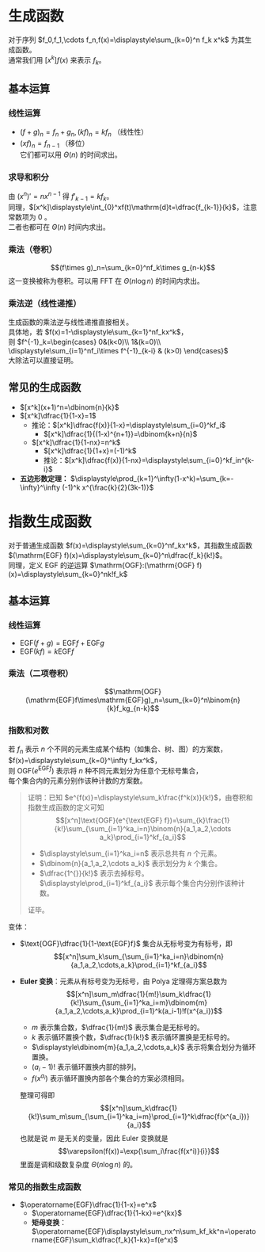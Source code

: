 # 生成函数
对于序列 $f_0,f_1,\cdots f_n,f(x)=\displaystyle\sum_{k=0}^n f_k x^k$ 为其生成函数。  
通常我们用 $[x^k]f(x)$ 来表示 $f_k$。
## 基本运算
### 线性运算
- $(f+g)_n=f_n+g_n,(kf)_n=kf_n$ （线性性）
- $(xf)_n=f_{n-1}$ （移位）  
它们都可以用 $\Theta(n)$ 的时间求出。

### 求导和积分
由 $(x^n)'=nx^{n-1}$ 得 $f'_{k-1}=kf_k$。  
同理，$[x^k]\displaystyle\int_{0}^xf(t)\mathrm{d}t=\dfrac{f_{k-1}}{k}$，注意常数项为 $0$ 。  
二者也都可在 $\Theta(n)$ 时间内求出。
### 乘法（卷积）
$$(f\times g)_n=\sum_{k=0}^nf_k\times g_{n-k}$$
这一变换被称为卷积。可以用 FFT 在 $\Theta(n\log n)$ 的时间内求出。
### 乘法逆（线性递推）
生成函数的乘法逆与线性递推直接相关。  
具体地，若 $f(x)=1-\displaystyle\sum_{k=1}^nf_kx^k$，  
则 $f^{-1}_k=\begin{cases}
    0&(k<0)\\
    1&(k=0)\\
    \displaystyle\sum_{i=1}^nf_i\times f^{-1}_{k-i} & (k>0)
\end{cases}$  
大除法可以直接证明。
## 常见的生成函数
- $[x^k](x+1)^n=\dbinom{n}{k}$
- $[x^k]\dfrac{1}{1-x}=1$
  - 推论：$[x^k]\dfrac{f(x)}{1-x}=\displaystyle\sum_{i=0}^kf_i$
    - $[x^k]\dfrac{1}{(1-x)^{n+1}}=\dbinom{k+n}{n}$
  - $[x^k]\dfrac{1}{1-nx}=n^k$
    - $[x^k]\dfrac{1}{1+x}=(-1)^k$
    - 推论：$[x^k]\dfrac{f(x)}{1-nx}=\displaystyle\sum_{i=0}^kf_in^{k-i}$
- **五边形数定理：** $\displaystyle\prod_{k=1}^\infty(1-x^k)=\sum_{k=-\infty}^\infty (-1)^k x^{\frac{k}{2}(3k-1)}$  
# 指数生成函数
对于普通生成函数 $f(x)=\displaystyle\sum_{k=0}^nf_kx^k$，其指数生成函数 $(\mathrm{EGF} f)(x)=\displaystyle\sum_{k=0}^n\dfrac{f_k}{k!}$。  
同理，定义 $\mathrm{EGF}$ 的逆运算 $\mathrm{OGF}:(\mathrm{OGF} f)(x)=\displaystyle\sum_{k=0}^nk!f_k$

## 基本运算

### 线性运算
- $\mathrm{EGF}(f+g)=\mathrm{EGF} f+\mathrm{EGF} g$
- $\mathrm{EGF}(kf)=k\mathrm{EGF} f$
### 乘法（二项卷积）

$$\mathrm{OGF}(\mathrm{EGF}f\times\mathrm{EGF}g)_n=\sum_{k=0}^n\binom{n}{k}f_kg_{n-k}$$

### 指数和对数

若 $f_n$ 表示 $n$ 个不同的元素生成某个结构（如集合、树、图）的方案数，$f(x)=\displaystyle\sum_{k=0}^\infty f_kx^k$，  
则 $\text{OGF}(e^{\text{EGF}f})$ 表示将 $n$ 种不同元素划分为任意个无标号集合，  
每个集合内的元素分别作该种计数的方案数。  
> 证明：已知 $e^{f(x)}=\displaystyle\sum_k\frac{f^k(x)}{k!}$，由卷积和指数生成函数的定义可知    
> $$[x^n]\text{OGF}(e^{\text{EGF} f})=\sum_{k}\frac{1}{k!}\sum_{\sum_{i=1}^ka_i=n}\binom{n}{a_1,a_2,\cdots a_k}\prod_{i=1}^kf_{a_i}$$
> - $\displaystyle\sum_{i=1}^ka_i=n$ 表示总共有 $n$ 个元素。
> - $\dbinom{n}{a_1,a_2,\cdots a_k}$ 表示划分为 $k$ 个集合。
> - $\dfrac{1^{}}{k!}$ 表示去掉标号。  
$\displaystyle\prod_{i=1}^kf_{a_i}$ 表示每个集合内分别作该种计数。  
>
> 证毕。

变体：

- $\text{OGF}\dfrac{1}{1-\text{EGF}f}$ 集合从无标号变为有标号，即
  $$[x^n]\sum_k\sum_{\sum_{i=1}^ka_i=n}\dbinom{n}{a_1,a_2,\cdots,a_k}\prod_{i=1}^kf_{a_i}$$
- **Euler 变换**：元素从有标号变为无标号，由 Polya 定理得方案总数为
  $$[x^n]\sum_m\dfrac{1}{m!}\sum_k\dfrac{1}{k!}\sum_{\sum_{i=1}^ka_i=m}\dbinom{m}{a_1,a_2,\cdots,a_k}\prod_{i=1}^k(a_i-1)!f(x^{a_i})$$
	- $m$ 表示集合数，$\dfrac{1}{m!}$ 表示集合是无标号的。
	- $k$ 表示循环置换个数，$\dfrac{1}{k!}$ 表示循环置换是无标号的。
	- $\displaystyle\dbinom{m}{a_1,a_2,\cdots,a_k}$ 表示将集合划分为循环置换。
	- $(a_i-1)!$ 表示循环置换内部的排列。
	- $f(x^{a_i})$ 表示循环置换内部各个集合的方案必须相同。  
  
  整理可得即
	$$[x^n]\sum_k\dfrac{1}{k!}\sum_m\sum_{\sum_{i=1}^ka_i=m}\prod_{i=1}^k\dfrac{f(x^{a_i})}{a_i}$$
	也就是说 $m$ 是无关的变量，因此 Euler 变换就是
	$$\varepsilon(f(x))=\exp{\sum_i\frac{f(x^i)}{i}}$$
   里面是调和级数复杂度 $\Theta(n\log n)$ 的。

### 常见的指数生成函数
- $\operatorname{EGF}\dfrac{1}{1-x}=e^x$
  - $\operatorname{EGF}\dfrac{1}{1-kx}=e^{kx}$
  - **矩母变换**：$\operatorname{EGF}\displaystyle\sum_nx^n\sum_kf_kk^n=\operatorname{EGF}\sum_k\dfrac{f_k}{1-kx}=f(e^x)$